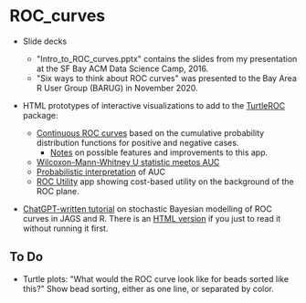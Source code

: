 # ROC_curves

* Slide decks
  - "Intro_to_ROC_curves.pptx" contains the slides from my presentation at the SF Bay ACM Data Science Camp, 2016.
  - "Six ways to think about ROC curves" was presented to the Bay Area R User Group (BARUG) in November 2020.


* HTML prototypes of interactive visualizations to add to the [TurtleROC](https://github.com/rmhorton/TurtleROC) package:

	- [Continuous ROC curves](https://github.com/rmhorton/ROC_curves/blob/master/multi_distribution_roc.html) based on the cumulative probability distribution functions for positive and negative cases.
		+ [Notes](https://github.com/rmhorton/ROC_curves/blob/master/multi_distribution_roc_discussion.md) on possible features and improvements to this app.
	- [Wilcoxon-Mann-Whitney U statistic meetos AUC](https://github.com/rmhorton/ROC_curves/blob/master/U_stat_meets_AUC_with_sounds.html)
	- [Probabilistic interpretation](https://github.com/rmhorton/ROC_curves/blob/master/probabilistic_roc_sampling.html) of AUC
	- [ROC Utility](https://github.com/rmhorton/ROC_curves/blob/master/ROC_utility.html) app showing cost-based utility on the background of the ROC plane.
	
* [ChatGPT-written tutorial](https://github.com/rmhorton/ROC_curves/blob/master/JAGS_ROC_Tutorial.Rmd) on stochastic Bayesian modelling of ROC curves in JAGS and R. There is an [HTML version](https://github.com/rmhorton/ROC_curves/blob/master/JAGS_ROC_Tutorial.html) if you just to read it without running it first.


## To Do

* Turtle plots: "What would the ROC curve look like for beads sorted like this?" Show bead sorting, either as one line, or separated by color.
